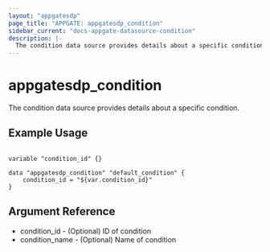 ```yaml
---
layout: "appgatesdp"
page_title: "APPGATE: appgatesdp_condition"
sidebar_current: "docs-appgate-datasource-condition"
description: |-
  The condition data source provides details about a specific condition.
---
```


# appgatesdp_condition

The condition data source provides details about a specific condition.


## Example Usage

```hcl

variable "condition_id" {}

data "appgatesdp_condition" "default_condition" {
    condition_id = "${var.condition_id}"
}

```

## Argument Reference

* condition_id - (Optional) ID of condition
* condition_name - (Optional) Name of condition
